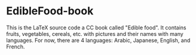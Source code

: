 EdibleFood-book
===============

This is the LaTeX source code a CC book called "Edible food". It contains fruits, vegetables, cereals, etc. with pictures and their names with many languages. For now, there are 4 languages: Arabic, Japanese, English, and French.
